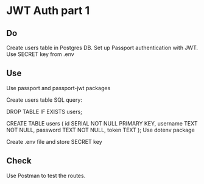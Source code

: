 # JWT Auth part 1

## Do

Create users table in Postgres DB.
Set up Passport authentication with JWT.
Use SECRET key from .env

## Use

Use passport and passport-jwt packages

Create users table SQL query:

DROP TABLE IF EXISTS users;

CREATE TABLE users (
id SERIAL NOT NULL PRIMARY KEY,
username TEXT NOT NULL,
password TEXT NOT NULL,
token TEXT
);
Use dotenv package

Create .env file and store SECRET key

## Check

Use Postman to test the routes.
